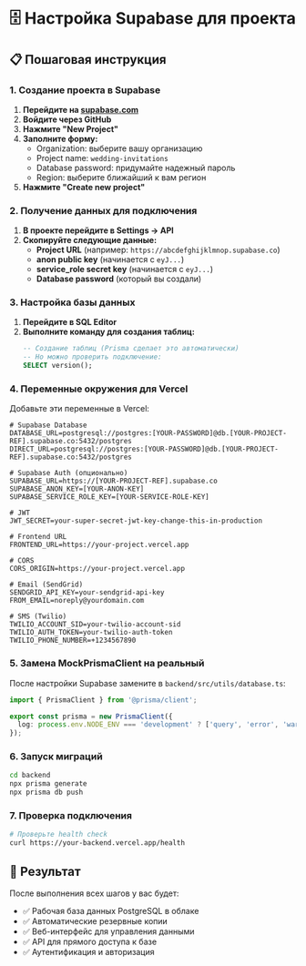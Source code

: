 # 🗄️ Настройка Supabase для проекта

## 📋 Пошаговая инструкция

### **1. Создание проекта в Supabase**

1. **Перейдите на [supabase.com](https://supabase.com)**
2. **Войдите через GitHub**
3. **Нажмите "New Project"**
4. **Заполните форму:**
   - Organization: выберите вашу организацию
   - Project name: `wedding-invitations`
   - Database password: придумайте надежный пароль
   - Region: выберите ближайший к вам регион
5. **Нажмите "Create new project"**

### **2. Получение данных для подключения**

1. **В проекте перейдите в Settings → API**
2. **Скопируйте следующие данные:**
   - **Project URL** (например: `https://abcdefghijklmnop.supabase.co`)
   - **anon public key** (начинается с `eyJ...`)
   - **service_role secret key** (начинается с `eyJ...`)
   - **Database password** (который вы создали)

### **3. Настройка базы данных**

1. **Перейдите в SQL Editor**
2. **Выполните команду для создания таблиц:**
   ```sql
   -- Создание таблиц (Prisma сделает это автоматически)
   -- Но можно проверить подключение:
   SELECT version();
   ```

### **4. Переменные окружения для Vercel**

Добавьте эти переменные в Vercel:

```env
# Supabase Database
DATABASE_URL=postgresql://postgres:[YOUR-PASSWORD]@db.[YOUR-PROJECT-REF].supabase.co:5432/postgres
DIRECT_URL=postgresql://postgres:[YOUR-PASSWORD]@db.[YOUR-PROJECT-REF].supabase.co:5432/postgres

# Supabase Auth (опционально)
SUPABASE_URL=https://[YOUR-PROJECT-REF].supabase.co
SUPABASE_ANON_KEY=[YOUR-ANON-KEY]
SUPABASE_SERVICE_ROLE_KEY=[YOUR-SERVICE-ROLE-KEY]

# JWT
JWT_SECRET=your-super-secret-jwt-key-change-this-in-production

# Frontend URL
FRONTEND_URL=https://your-project.vercel.app

# CORS
CORS_ORIGIN=https://your-project.vercel.app

# Email (SendGrid)
SENDGRID_API_KEY=your-sendgrid-api-key
FROM_EMAIL=noreply@yourdomain.com

# SMS (Twilio)
TWILIO_ACCOUNT_SID=your-twilio-account-sid
TWILIO_AUTH_TOKEN=your-twilio-auth-token
TWILIO_PHONE_NUMBER=+1234567890
```

### **5. Замена MockPrismaClient на реальный**

После настройки Supabase замените в `backend/src/utils/database.ts`:

```typescript
import { PrismaClient } from '@prisma/client';

export const prisma = new PrismaClient({
  log: process.env.NODE_ENV === 'development' ? ['query', 'error', 'warn'] : ['error'],
});
```

### **6. Запуск миграций**

```bash
cd backend
npx prisma generate
npx prisma db push
```

### **7. Проверка подключения**

```bash
# Проверьте health check
curl https://your-backend.vercel.app/health
```

## 🎯 Результат

После выполнения всех шагов у вас будет:
- ✅ Рабочая база данных PostgreSQL в облаке
- ✅ Автоматические резервные копии
- ✅ Веб-интерфейс для управления данными
- ✅ API для прямого доступа к базе
- ✅ Аутентификация и авторизация 